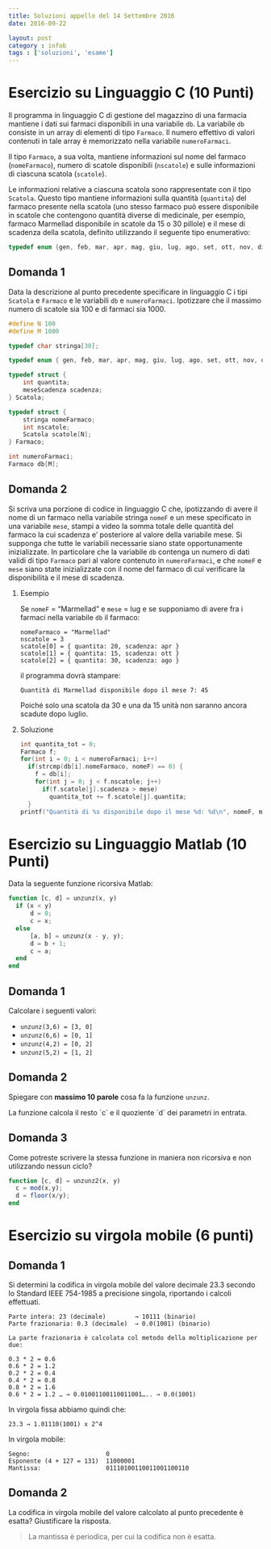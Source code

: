 ```yaml
---
title: Soluzioni appello del 14 Settembre 2016
date: 2016-09-22

layout: post
category : infob
tags : ['soluzioni', 'esame']
---
```



# Esercizio su Linguaggio C (10 Punti)

Il programma in linguaggio C di gestione del magazzino di una farmacia mantiene
i dati sui farmaci disponibili in una variabile `db`. La variabile `db` consiste in
un array di elementi di tipo `Farmaco`. Il numero effettivo di valori contenuti in
tale array è memorizzato nella variabile `numeroFarmaci`.

Il tipo `Farmaco`, a sua volta, mantiene informazioni sul nome del farmaco
(`nomeFarmaco`), numero di scatole disponibili (`nscatole`) e sulle informazioni di
ciascuna scatola (`scatole`).

Le informazioni relative a ciascuna scatola sono rappresentate con il tipo
`Scatola`. Questo tipo mantiene informazioni sulla quantità (`quantita`) del farmaco
presente nella scatola (uno stesso farmaco può essere disponibile in scatole che
contengono quantità diverse di medicinale, per esempio, farmaco Marmellad
disponibile in scatole da 15 o 30 pillole) e il mese di scadenza della scatola,
definito utilizzando il seguente tipo enumerativo:

```C
typedef enum {gen, feb, mar, apr, mag, giu, lug, ago, set, ott, nov, dic} meseScadenza;
```

## Domanda 1

Data la descrizione al punto precedente specificare in linguaggio C i tipi
`Scatola` e `Farmaco` e le variabili `db` e `numeroFarmaci`. Ipotizzare che il massimo
numero di scatole sia 100 e di farmaci sia 1000.

```C
#define N 100
#define M 1000

typedef char stringa[30];

typedef enum { gen, feb, mar, apr, mag, giu, lug, ago, set, ott, nov, dic } meseScadenza;

typedef struct {
    int quantita;
    meseScadenza scadenza;
} Scatola;

typedef struct {
    stringa nomeFarmaco;
    int nscatole;
    Scatola scatole[N];
} Farmaco;

int numeroFarmaci;
Farmaco db[M];
```

## Domanda 2

Si scriva una porzione di codice in linguaggio C che, ipotizzando di avere il
nome di un farmaco nella variabile stringa `nomeF` e un mese specificato in una
variabile `mese`, stampi a video la somma totale delle quantità del farmaco la cui
scadenza e&rsquo; posteriore al valore della variabile mese. Si supponga che tutte le
variabili necessarie siano state opportunamente inizializzate. In particolare
che la variabile `db` contenga un numero di dati validi di tipo `Farmaco` pari al
valore contenuto in `numeroFarmaci`, e che `nomeF` e `mese` siano state inizializzate
con il nome del farmaco di cui verificare la disponibilità e il mese di
scadenza.

1.  Esempio

    Se `nomeF` = “Marmellad” e `mese` = lug e se supponiamo di avere fra i farmaci nella
    variabile `db` il farmaco:

        nomeFarmaco = "Marmellad"
        nscatole = 3
        scatole[0] = { quantita: 20, scadenza: apr }
        scatole[1] = { quantita: 15, scadenza: ott }
        scatole[2] = { quantita: 30, scadenza: ago }

    il programma dovrà stampare:

        Quantità di Marmellad disponibile dopo il mese 7: 45

    Poiché solo una scatola da 30 e una da 15 unità non saranno ancora scadute dopo luglio.

2.  Soluzione

    ```C
    int quantita_tot = 0;
    Farmaco f;
    for(int i = 0; i < numeroFarmaci; i++)
      if(strcmp(db[i].nomeFarmaco, nomeF) == 0) {
        f = db[i];
        for(int j = 0; j < f.nscatole; j++)
          if(f.scatole[j].scadenza > mese)
            quantita_tot += f.scatole[j].quantita;
      }
    printf("Quantità di %s disponibile dopo il mese %d: %d\n", nomeF, mese, quantita_tot);
    ```

# Esercizio su Linguaggio Matlab (10 Punti)

Data la seguente funzione ricorsiva Matlab:

```octave
function [c, d] = unzunz(x, y)
  if (x < y)
      d = 0;
      c = x;
  else
      [a, b] = unzunz(x - y, y);
      d = b + 1;
      c = a;
  end
end
```

## Domanda 1

Calcolare i seguenti valori:

-   `unzunz(3,6) = [3, 0]`
-   `unzunz(6,6) = [0, 1]`
-   `unzunz(4,2) = [0, 2]`
-   `unzunz(5,2) = [1, 2]`

## Domanda 2

Spiegare con **massimo 10 parole** cosa fa la funzione `unzunz`.

<p class="verse">
La funzione calcola il resto `c` e il quoziente `d` dei parametri in entrata.<br  />
</p>

## Domanda 3

Come potreste scrivere la stessa funzione in maniera non ricorsiva e non utilizzando nessun ciclo?

```octave
function [c, d] = unzunz2(x, y)
  c = mod(x,y);
  d = floor(x/y);
end
```

# Esercizio su virgola mobile (6 punti)

## Domanda 1

Si determini la codifica in virgola mobile del valore decimale 23.3 secondo lo
Standard IEEE 754-1985 a precisione singola, riportando i calcoli effettuati.

    Parte intera: 23 (decimale)        → 10111 (binario)
    Parte frazionaria: 0.3 (decimale)  → 0.0(1001) (binario)

    La parte frazionaria è calcolata col metodo della moltiplicazione per due:

    0.3 * 2 = 0.6
    0.6 * 2 = 1.2
    0.2 * 2 = 0.4
    0.4 * 2 = 0.8
    0.8 * 2 = 1.6
    0.6 * 2 = 1.2 … → 0.01001100110011001….. → 0.0(1001)

In virgola fissa abbiamo quindi che:

    23.3 → 1.01110(1001) x 2^4

In virgola mobile:

    Segno:                     0
    Esponente (4 + 127 = 131)  11000001
    Mantissa:                  01110100110011001100110

## Domanda 2

La codifica in virgola mobile del valore calcolato al punto precedente è esatta?
Giustificare la risposta.

> La mantissa è periodica, per cui la codifica non è esatta.
